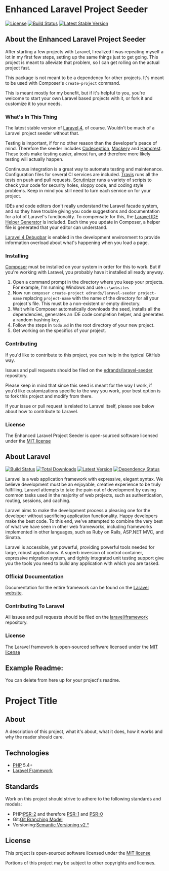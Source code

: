 # Enhanced Laravel Project Seeder

[![License](http://img.shields.io/packagist/l/edrands/laravel-seeder.svg?style=flat)](https://packagist.org/packages/edrands/laravel-seeder)
[![Build Status](http://img.shields.io/travis/edrands/laravel-seeder.svg?style=flat)](https://travis-ci.org/edrands/laravel-seeder)
[![Latest Stable Version](http://img.shields.io/packagist/v/edrands/laravel-seeder.svg?style=flat)](https://packagist.org/packages/edrands/laravel-seeder)

## About the Enhanced Laravel Project Seeder

After starting a few projects with Laravel, I realized I was repeating myself a lot in my first few steps, setting up the same things just to get going. This project is meant to alleviate that problem, so I can get rolling on the actual project fast.

This package is not meant to be a dependency for other projects. It's meant to be used with Composer's `create-project` command.

This is meant mostly for my benefit, but if it's helpful to you, you're welcome to start your own Laravel based projects with it, or fork it and customize it to your needs.

### What's In This Thing

The latest stable version of [Laravel 4](http://laravel.com/), of course. Wouldn't be much of a Laravel project seeder without that.

Testing is important, if for no other reason than the developer's peace of mind. Therefore the seeder includes [Codeception](http://codeception.com/), [Mockery](https://github.com/padraic/mockery) and [Hamcrest](https://github.com/davedevelopment/hamcrest-php). These tools make testing easier, almost fun, and therefore more likely testing will actually happen.

Continuous integration is a great way to automate testing and maintenance. Configuration files for several CI services are included. [Travis](https://travis-ci.org) runs all the tests on push and pull requests. [Scrutinizer](https://scrutinizer-ci.com) runs a variety of scripts to check your code for security holes, sloppy code, and coding style problems. Keep in mind you still need to turn each service on for your project.

IDEs and code editors don't really understand the Laravel facade system, and so they have trouble giving you code suggestions and documentation for a lot of Laravel's functionality. To compensate for this, the [Laravel IDE Helper Generator](https://github.com/barryvdh/laravel-ide-helper) is included. Each time you update in Composer, a helper file is generated that your editor can understand.

[Laravel 4 Debugbar](https://github.com/barryvdh/laravel-debugbar) is enabled in the development environment to provide information overload about what's happening when you load a page.


### Installing

[Composer](http://getcomposer.org) must be installed on your system in order for this to work. But if you're working with Laravel, you probably have it installed all ready anyway.

1. Open a command prompt in the directory where you keep your projects. For example, I'm running Windows and use `c:\websites`
2. Now run `composer create-project edrands/laravel-seeder project-name` replacing `project-name` with the name of the directory for all your project's file. This must be a non-existent or empty directory.
3. Wait while Composer automatically downloads the seed, installs all the dependencies, generates an IDE code completion helper, and generates a random hashing key.
4. Follow the steps in `todo.md` in the root directory of your new project.
5. Get working on the specifics of your project.


### Contributing

If you'd like to contribute to this project, you can help in the typical GitHub way.

Issues and pull requests should be filed on the [edrands/laravel-seeder](https://github.com/edrands/laravel-seeder) repository.

Please keep in mind that since this seed is meant for the way I work, if you'd like customizations specific to the way you work, your best option is to fork this project and modify from there.

If your issue or pull request is related to Laravel itself, please see below about how to contribute to Laravel.

### License

The Enhanced Laravel Project Seeder is open-sourced software licensed under the [MIT license](http://opensource.org/licenses/MIT)


## About Laravel

[![Build Status](https://travis-ci.org/laravel/framework.svg)](https://travis-ci.org/laravel/framework)
[![Total Downloads](https://img.shields.io/packagist/dm/laravel/framework.svg)](https://packagist.org/packages/laravel/framework)
[![Latest Version](http://img.shields.io/github/tag/laravel/framework.svg)](https://github.com/laravel/framework/releases)
[![Dependency Status](https://www.versioneye.com/php/laravel:framework/badge.svg)](https://www.versioneye.com/php/laravel:framework)

Laravel is a web application framework with expressive, elegant syntax. We believe development must be an enjoyable, creative experience to be truly fulfilling. Laravel attempts to take the pain out of development by easing common tasks used in the majority of web projects, such as authentication, routing, sessions, and caching.

Laravel aims to make the development process a pleasing one for the developer without sacrificing application functionality. Happy developers make the best code. To this end, we've attempted to combine the very best of what we have seen in other web frameworks, including frameworks implemented in other languages, such as Ruby on Rails, ASP.NET MVC, and Sinatra.

Laravel is accessible, yet powerful, providing powerful tools needed for large, robust applications. A superb inversion of control container, expressive migration system, and tightly integrated unit testing support give you the tools you need to build any application with which you are tasked.

### Official Documentation

Documentation for the entire framework can be found on the [Laravel website](http://laravel.com/docs).

### Contributing To Laravel

All issues and pull requests should be filed on the [laravel/framework](http://github.com/laravel/framework) repository.

### License

The Laravel framework is open-sourced software licensed under the [MIT license](http://opensource.org/licenses/MIT)


## Example Readme:
You can delete from here up for your project's readme.

# Project Title

## About

A description of this project, what it's about, what it does, how it works and why the reader should care.

## Technologies

+ [PHP](http://www.php.net/) 5.4+
+ [Laravel Framework](http://laravel.com/)

## Standards

Work on this project should strive to adhere to the following standards and models:

+ PHP:[PSR-2](https://github.com/php-fig/fig-standards/blob/master/accepted/PSR-2-coding-style-guide.md) and therefore [PSR-1](https://github.com/php-fig/fig-standards/blob/master/accepted/PSR-1-basic-coding-standard.md) and [PSR-0](https://github.com/php-fig/fig-standards/blob/master/accepted/PSR-0.md)
+ Git:[Git Branching Model](http://nvie.com/posts/a-successful-git-branching-model/)
+ Versioning:[Semantic Versioning v2.*](http://semver.org/)

## License

This project is open-sourced software licensed under the [MIT license](http://opensource.org/licenses/MIT)

Portions of this project may be subject to other copyrights and licenses.
